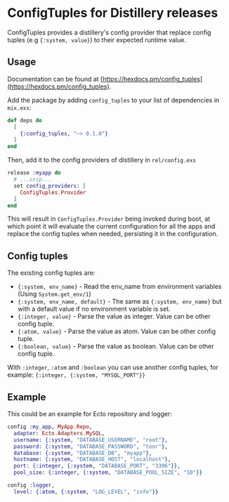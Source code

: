 # ConfigTuples for Distillery releases

ConfigTuples provides a distillery's config provider that replace config tuples (e.g `{:system, value}`) to their expected runtime value.

## Usage

Documentation can be found at [https://hexdocs.pm/config_tuples](https://hexdocs.pm/config_tuples).

Add the package by adding `config_tuples` to your list of dependencies in `mix.exs`:

```elixir
def deps do
  [
    {:config_tuples, "~> 0.1.0"}
  ]
end
```

Then, add it to the config providers of distillery in `rel/config.exs`

``` elixir
release :myapp do
  # ...snip...
  set config_providers: [
    ConfigTuples.Provider
  ]
end
```

This will result in `ConfigTuples.Provider` being invoked during boot, at which point it
will evaluate the current configuration for all the apps and replace the config tuples when needed, persisting it in the configuration.

## Config tuples

The existing config tuples are:

- `{:system, env_name}` - Read the env_name from environment variables (Using `System.get_env/1`)
- `{:system, env_name, default}` - The same as `{:system, env_name}` but with a default value if no environment variable is set.
- `{:integer, value}` - Parse the value as integer. Value can be other config tuple.
- `{:atom, value}` - Parse the value as atom. Value can be other config tuple.
- `{:boolean, value}` - Parse the value as boolean. Value can be other config tuple.

With `:integer`, `:atom` and `:boolean` you can use another config tuples, for example: `{:integer, {:system, "MYSQL_PORT"}}`

## Example

This could be an example for Ecto repository and logger:

``` elixir
config :my_app, MyApp.Repo,
  adapter: Ecto.Adapters.MySQL,
  username: {:system, "DATABASE_USERNAME", "root"},
  password: {:system, "DATABASE_PASSWORD", "toor"},
  database: {:system, "DATABASE_DB", "myapp"},
  hostname: {:system, "DATABASE_HOST", "localhost"},
  port: {:integer, {:system, "DATABASE_PORT", "3306"}},
  pool_size: {:integer, {:system, "DATABASE_POOL_SIZE", "10"}}

config :logger,
  level: {:atom, {:system, "LOG_LEVEL", "info"}}
```
